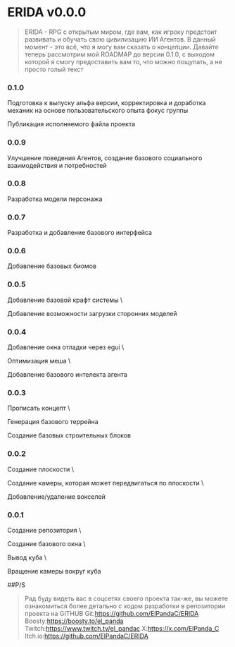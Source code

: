 # ERIDA v0.0.0
> ERIDA - RPG с открытым миром, где вам, как игроку предстоит развивать и обучать свою цивилизацию ИИ Агентов.
> В данный момент - это всё, что я могу вам сказать о концепции.
> Давайте теперь рассмотрим мой ROADMAP до версии 0.1.0, с выходом которой я смогу предоставить вам то, что можно пощупать,
> а не просто голый текст

### 0.1.0

Подготовка к выпуску альфа версии, корректировка и доработка механик на основе пользовательского опыта фокус группы

Публикация исполняемого файла проекта

### 0.0.9

Улучшение поведения Агентов, создание базового социального взаимодействия и потребностей

### 0.0.8

Разработка модели персонажа

### 0.0.7

Разработка и добавление базового интерфейса

### 0.0.6

Добавление базовых биомов

### 0.0.5

Добавление базовой крафт системы \

Добавление возможности загрузки сторонних моделей



### 0.0.4

Добавление окна отладки через egui \

Оптимизация меша \

Добавление базового интелекта агента



### 0.0.3

Прописать концепт \

Генерация базового террейна

Создание базовых строительных блоков



### 0.0.2

Создание плоскости \

Создание камеры, которая может передвигаться по плоскости \

Добавление/удаление вокселей

### 0.0.1

Создание репозитория \

Создание базового окна \

Вывод куба \

Вращение камеры вокруг куба

##P/S
> Рад буду видеть вас в соцсетях своего проекта
> так-же, вы можете ознакомиться более детально с ходом разработки в репозитории проекта на GITHUB
> Git:https://github.com/ElPandaC/ERIDA
> Boosty:https://boosty.to/el_panda
> Twitch:https://www.twitch.tv/el_pandac
> X:https://x.com/ElPanda_C
> Itch.io:https://github.com/ElPandaC/ERIDA
